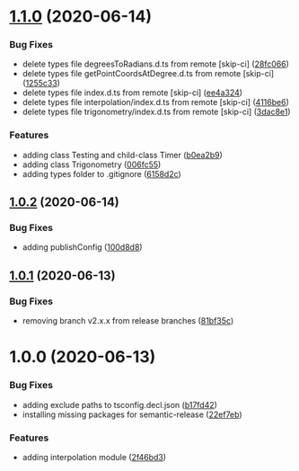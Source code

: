 # [1.1.0](https://github.com/kenift/utility/compare/v1.0.2...v1.1.0) (2020-06-14)


### Bug Fixes

* delete types file degreesToRadians.d.ts from remote [skip-ci] ([28fc066](https://github.com/kenift/utility/commit/28fc066b049901e4a2e05442c96f46daf9773db1))
* delete types file getPointCoordsAtDegree.d.ts from remote [skip-ci] ([1255c33](https://github.com/kenift/utility/commit/1255c33d551b799afe6be9e70359f2cb04ae5af8))
* delete types file index.d.ts from remote [skip-ci] ([ee4a324](https://github.com/kenift/utility/commit/ee4a324cbee4d0cf17fbb32809f648455e0eb1ff))
* delete types file interpolation/index.d.ts from remote [skip-ci] ([4116be6](https://github.com/kenift/utility/commit/4116be6e5ea3fc8d9a3edd0e31a5825211bd1c6b))
* delete types file trigonometry/index.d.ts from remote [skip-ci] ([3dac8e1](https://github.com/kenift/utility/commit/3dac8e1a462c40c875e32280848b9d9368689399))


### Features

* adding class Testing and child-class Timer ([b0ea2b9](https://github.com/kenift/utility/commit/b0ea2b9a9edffe739c1d0c0ec8557c7f96094e3c))
* adding class Trigonometry ([006fc55](https://github.com/kenift/utility/commit/006fc552bbcc36cb12e8fb559a002cd72a32a4a5))
* adding types folder to .gitignore ([6158d2c](https://github.com/kenift/utility/commit/6158d2c6cfbc019497a7e18ef158a253beb9ef93))

## [1.0.2](https://github.com/kenift/utility/compare/v1.0.1...v1.0.2) (2020-06-14)


### Bug Fixes

* adding publishConfig ([100d8d8](https://github.com/kenift/utility/commit/100d8d851b7703d240ce7deff9fa846ba95047df))

## [1.0.1](https://github.com/kenift/utility/compare/v1.0.0...v1.0.1) (2020-06-13)


### Bug Fixes

* removing branch v2.x.x from release branches ([81bf35c](https://github.com/kenift/utility/commit/81bf35c220cf577bbad0d9a967ad266f1bb2405c))

# 1.0.0 (2020-06-13)


### Bug Fixes

* adding exclude paths to tsconfig.decl.json ([b17fd42](https://github.com/kenift/utility/commit/b17fd42c2d69e9d3b1cfdd06061265cb718cb0cd))
* installing missing packages for semantic-release ([22ef7eb](https://github.com/kenift/utility/commit/22ef7eb6f397542ad4fb68a8eec30ec3cff1d8f9))


### Features

* adding interpolation module ([2f46bd3](https://github.com/kenift/utility/commit/2f46bd3f531108101b2f656109b3e5fc48f15375))

